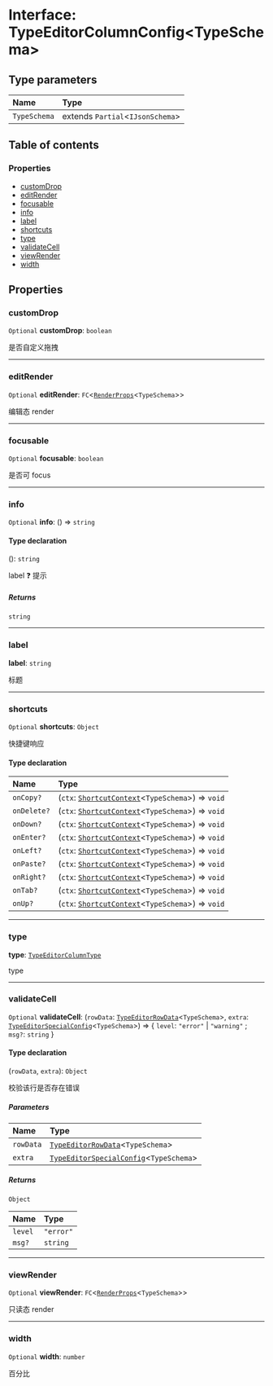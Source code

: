 # Interface: TypeEditorColumnConfig\<TypeSchema>

## Type parameters

| Name | Type |
| :------ | :------ |
| `TypeSchema` | extends `Partial`<`IJsonSchema`> |

## Table of contents

### Properties

* [customDrop](/auto-docs/type-editor/interfaces/TypeEditorColumnConfig.md#customdrop)
* [editRender](/auto-docs/type-editor/interfaces/TypeEditorColumnConfig.md#editrender)
* [focusable](/auto-docs/type-editor/interfaces/TypeEditorColumnConfig.md#focusable)
* [info](/auto-docs/type-editor/interfaces/TypeEditorColumnConfig.md#info)
* [label](/auto-docs/type-editor/interfaces/TypeEditorColumnConfig.md#label)
* [shortcuts](/auto-docs/type-editor/interfaces/TypeEditorColumnConfig.md#shortcuts)
* [type](/auto-docs/type-editor/interfaces/TypeEditorColumnConfig.md#type)
* [validateCell](/auto-docs/type-editor/interfaces/TypeEditorColumnConfig.md#validatecell)
* [viewRender](/auto-docs/type-editor/interfaces/TypeEditorColumnConfig.md#viewrender)
* [width](/auto-docs/type-editor/interfaces/TypeEditorColumnConfig.md#width)

## Properties

### customDrop

`Optional` **customDrop**: `boolean`

是否自定义拖拽

***

### editRender

`Optional` **editRender**: `FC`<[`RenderProps`](/auto-docs/type-editor/interfaces/RenderProps.md)<`TypeSchema`>>

编辑态 render

***

### focusable

`Optional` **focusable**: `boolean`

是否可 focus

***

### info

`Optional` **info**: () => `string`

#### Type declaration

(): `string`

label ❓ 提示

##### Returns

`string`

***

### label

**label**: `string`

标题

***

### shortcuts

`Optional` **shortcuts**: `Object`

快捷键响应

#### Type declaration

| Name | Type |
| :------ | :------ |
| `onCopy?` | (`ctx`: [`ShortcutContext`](/auto-docs/type-editor/interfaces/ShortcutContext.md)<`TypeSchema`>) => `void` |
| `onDelete?` | (`ctx`: [`ShortcutContext`](/auto-docs/type-editor/interfaces/ShortcutContext.md)<`TypeSchema`>) => `void` |
| `onDown?` | (`ctx`: [`ShortcutContext`](/auto-docs/type-editor/interfaces/ShortcutContext.md)<`TypeSchema`>) => `void` |
| `onEnter?` | (`ctx`: [`ShortcutContext`](/auto-docs/type-editor/interfaces/ShortcutContext.md)<`TypeSchema`>) => `void` |
| `onLeft?` | (`ctx`: [`ShortcutContext`](/auto-docs/type-editor/interfaces/ShortcutContext.md)<`TypeSchema`>) => `void` |
| `onPaste?` | (`ctx`: [`ShortcutContext`](/auto-docs/type-editor/interfaces/ShortcutContext.md)<`TypeSchema`>) => `void` |
| `onRight?` | (`ctx`: [`ShortcutContext`](/auto-docs/type-editor/interfaces/ShortcutContext.md)<`TypeSchema`>) => `void` |
| `onTab?` | (`ctx`: [`ShortcutContext`](/auto-docs/type-editor/interfaces/ShortcutContext.md)<`TypeSchema`>) => `void` |
| `onUp?` | (`ctx`: [`ShortcutContext`](/auto-docs/type-editor/interfaces/ShortcutContext.md)<`TypeSchema`>) => `void` |

***

### type

**type**: [`TypeEditorColumnType`](/auto-docs/type-editor/enums/TypeEditorColumnType.md)

type

***

### validateCell

`Optional` **validateCell**: (`rowData`: [`TypeEditorRowData`](/auto-docs/type-editor/types/TypeEditorRowData.md)<`TypeSchema`>, `extra`: [`TypeEditorSpecialConfig`](/auto-docs/type-editor/interfaces/TypeEditorSpecialConfig.md)<`TypeSchema`>) => { `level`: `"error"` | `"warning"` ; `msg?`: `string`  }

#### Type declaration

(`rowData`, `extra`): `Object`

校验该行是否存在错误

##### Parameters

| Name | Type |
| :------ | :------ |
| `rowData` | [`TypeEditorRowData`](/auto-docs/type-editor/types/TypeEditorRowData.md)<`TypeSchema`> |
| `extra` | [`TypeEditorSpecialConfig`](/auto-docs/type-editor/interfaces/TypeEditorSpecialConfig.md)<`TypeSchema`> |

##### Returns

`Object`

| Name | Type |
| :------ | :------ |
| `level` | `"error"` | `"warning"` |
| `msg?` | `string` |

***

### viewRender

`Optional` **viewRender**: `FC`<[`RenderProps`](/auto-docs/type-editor/interfaces/RenderProps.md)<`TypeSchema`>>

只读态 render

***

### width

`Optional` **width**: `number`

百分比
